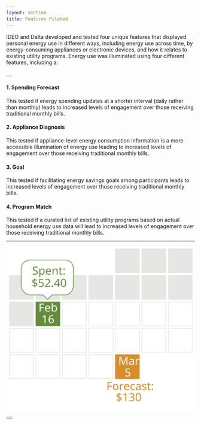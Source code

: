 ```yaml
---
layout: section
title: Features Piloted
---
```


<p>IDEO and Delta developed and tested four unique features that displayed personal energy use in different ways, including energy use across time, by energy-consuming appliances or electronic devices, and how it relates to existing utility programs. Energy use was illuminated using four different features, including a:</p>

<!-- Try carousel from scratch --> 
<div class="featureCarousel">
	<div class="row">
		<div class="col-xs-10 col-xs-offset-1">
			<div class="carouselContainer">
				<button type="button" id="prevFeature" class="carouselButton" disabled="true"><i class="fa fa-chevron-left"></i></button>
				<div id="spendingDescription" class="featureDescriptions">
					<h4>1. Spending Forecast</h4>
					<p>This tested if energy spending updates at a shorter interval (daily rather than monthly) leads to increased levels of engagement over those receiving traditional monthly bills.</p>
				</div>
				<div id="applianceDescription" class="featureDescriptions hidden">
					<h4>2. Appliance Diagnosis</h4>
					<p>This tested if appliance-level energy consumption information is a more accessible illumination of energy use leading to increased levels of engagement over those receiving traditional monthly bills.</p>
				</div>
				<div id="goalDescription" class="featureDescriptions hidden">
					<h4>3. Goal</h4>
					<p>This tested if facilitating energy savings goals among participants leads to increased levels of engagement over those receiving traditional monthly bills.</p>
				</div>
				<div id="programDescription" class="featureDescriptions hidden">
					<h4>4. Program Match</h4>
					<p>This tested if a curated list of existing utility programs based on actual household energy use data will lead to increased levels of engagement over those receiving traditional monthly bills.</p>
				</div>
				<hr>
				<img id="featureImg" src="img/spending-forecast.svg" class="img-responsive">
				<button type="button" id="nextFeature" class="carouselButton"><i class="fa fa-chevron-right"></i></button>
			</div>
		</div>
	</div>	
</div>
